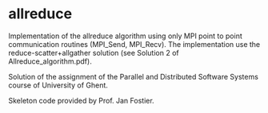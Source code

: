 # allreduce
Implementation of the allreduce algorithm using only MPI point to point communication routines (MPI_Send, MPI_Recv).  The implementation use the reduce-scatter+allgather solution (see Solution 2 of Allreduce_algorithm.pdf).

Solution of the assignment of the Parallel and Distributed Software Systems course of University of Ghent.

Skeleton code provided by Prof. Jan Fostier.
